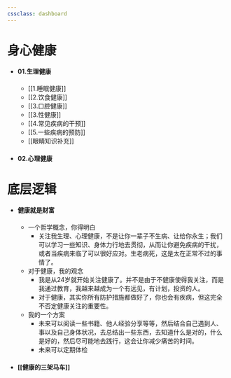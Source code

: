```yaml
---
cssclass: dashboard
---
```

# 身心健康
- #### 01.生理健康
	-  [[1.睡眠健康]]
	-  [[2.饮食健康]]
	-  [[3.口腔健康]]
	-  [[3.性健康]]
	-  [[4.常见疾病的干预]]
	-  [[5.一些疾病的预防]]
	-  [[眼睛知识补充]]
- #### 02.心理健康

# 底层逻辑
- #### 健康就是财富
	- 一个哲学概念，你得明白 
		- 关注我生理、心理健康，不是让你一辈子不生病、让给你永生；我们可以学习一些知识、身体力行地去贯彻，从而让你避免疾病的干扰，或者当疾病来临了可以很好应对。生老病死，这是太在正常不过的事情了。
	-  对于健康，我的观念
		- 我是从24岁就开始关注健康了。并不是由于不健康使得我关注，而是我通过教育，我越来越成为一个有远见，有计划，投资的人。 
		- 对于健康，其实你所有防护措施都做好了，你也会有疾病，但这完全不否定健康关注的重要性。 
	-  我的一个方案  
		- 未来可以阅读一些书籍、他人经验分享等等，然后结合自己遇到人、事以及自己身体状况，去总结出一些东西，去知道什么是对的，什么是好的，然后尽可能地去践行，这会让你减少痛苦的时间。
		- 未来可以定期体检
- #### [[健康的三架马车]]

